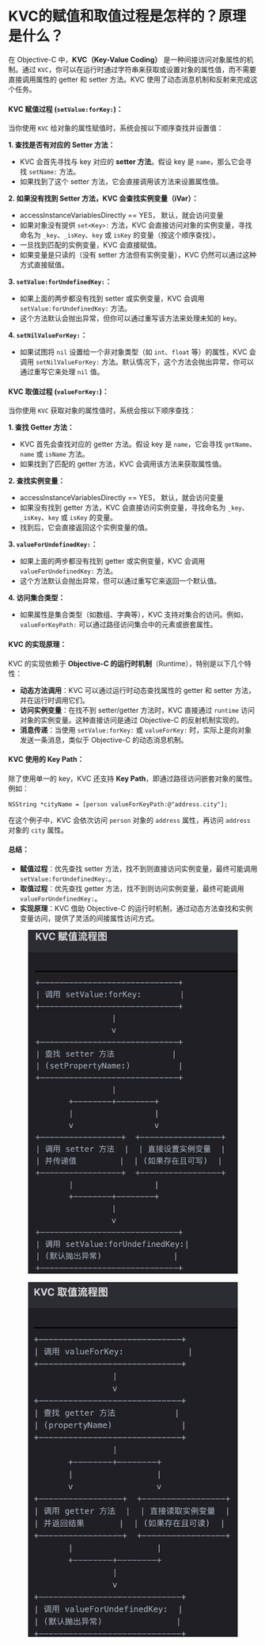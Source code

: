 # KVC的赋值和取值过程是怎样的？原理是什么？

在 Objective-C 中，**KVC（Key-Value Coding）** 是一种间接访问对象属性的机制。通过 `KVC`，你可以在运行时通过字符串来获取或设置对象的属性值，而不需要直接调用属性的 getter 和 setter 方法。KVC 使用了动态消息机制和反射来完成这个任务。

#### KVC 赋值过程 (`setValue:forKey:`)：

当你使用 `KVC` 给对象的属性赋值时，系统会按以下顺序查找并设置值：

**1. 查找是否有对应的 Setter 方法：**

* KVC 会首先寻找与 key 对应的 **setter 方法**。假设 key 是 `name`，那么它会寻找 `setName:` 方法。
* 如果找到了这个 setter 方法，它会直接调用该方法来设置属性值。

**2. 如果没有找到 Setter 方法，KVC 会查找实例变量（iVar）：**

* accessInstanceVariablesDirectly == YES， 默认，就会访问变量
* 如果对象没有提供 `set<Key>:` 方法，KVC 会直接访问对象的实例变量，寻找命名为 `_key`、`_isKey`、`key` 或 `isKey` 的变量（按这个顺序查找）。
* 一旦找到匹配的实例变量，KVC 会直接赋值。
* 如果变量是只读的（没有 setter 方法但有实例变量），KVC 仍然可以通过这种方式直接赋值。

**3. `setValue:forUndefinedKey:`：**

* 如果上面的两步都没有找到 setter 或实例变量，KVC 会调用 `setValue:forUndefinedKey:` 方法。
* 这个方法默认会抛出异常，但你可以通过重写该方法来处理未知的 key。

**4. `setNilValueForKey:`：**

* 如果试图将 `nil` 设置给一个非对象类型（如 `int`、`float` 等）的属性，KVC 会调用 `setNilValueForKey:` 方法。默认情况下，这个方法会抛出异常，你可以通过重写它来处理 `nil` 值。

#### KVC 取值过程 (`valueForKey:`)：

当你使用 `KVC` 获取对象的属性值时，系统会按以下顺序查找：

**1. 查找 Getter 方法：**

* KVC 首先会查找对应的 getter 方法。假设 key 是 `name`，它会寻找 `getName`、`name` 或 `isName` 方法。
* 如果找到了匹配的 getter 方法，KVC 会调用该方法来获取属性值。

**2. 查找实例变量：**

* accessInstanceVariablesDirectly == YES， 默认，就会访问变量
* 如果没有找到 getter 方法，KVC 会直接访问实例变量，寻找命名为 `_key`、`_isKey`、`key` 或 `isKey` 的变量。
* 找到后，它会直接返回这个实例变量的值。

**3. `valueForUndefinedKey:`：**

* 如果上面的两步都没有找到 getter 或实例变量，KVC 会调用 `valueForUndefinedKey:` 方法。
* 这个方法默认会抛出异常，但可以通过重写它来返回一个默认值。

**4. 访问集合类型：**

* 如果属性是集合类型（如数组、字典等），KVC 支持对集合的访问。例如，`valueForKeyPath:` 可以通过路径访问集合中的元素或嵌套属性。

#### KVC 的实现原理：

KVC 的实现依赖于 **Objective-C 的运行时机制**（Runtime），特别是以下几个特性：

* **动态方法调用**：KVC 可以通过运行时动态查找属性的 getter 和 setter 方法，并在运行时调用它们。
* **访问实例变量**：在找不到 setter/getter 方法时，KVC 直接通过 `runtime` 访问对象的实例变量。这种直接访问是通过 Objective-C 的反射机制实现的。
* **消息传递**：当使用 `setValue:forKey:` 或 `valueForKey:` 时，实际上是向对象发送一条消息，类似于 Objective-C 的动态消息机制。

#### KVC 使用的 Key Path：

除了使用单一的 key，KVC 还支持 **Key Path**，即通过路径访问嵌套对象的属性。例如：

```objc
NSString *cityName = [person valueForKeyPath:@"address.city"];
```

在这个例子中，KVC 会依次访问 `person` 对象的 `address` 属性，再访问 `address` 对象的 `city` 属性。

#### 总结：

* **赋值过程**：优先查找 setter 方法，找不到则直接访问实例变量，最终可能调用 `setValue:forUndefinedKey:`。
* **取值过程**：优先查找 getter 方法，找不到则访问实例变量，最终可能调用 `valueForUndefinedKey:`。
* **实现原理**：KVC 借助 Objective-C 的运行时机制，通过动态方法查找和实例变量访问，提供了灵活的间接属性访问方式。



<figure><img src="../../../.gitbook/assets/image (1).png" alt=""><figcaption></figcaption></figure>



<figure><img src="../../../.gitbook/assets/image (2).png" alt=""><figcaption></figcaption></figure>
